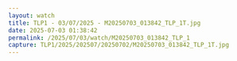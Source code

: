 ```yaml
---
layout: watch
title: TLP1 - 03/07/2025 - M20250703_013842_TLP_1T.jpg
date: 2025-07-03 01:38:42
permalink: /2025/07/03/watch/M20250703_013842_TLP_1
capture: TLP1/2025/202507/20250702/M20250703_013842_TLP_1T.jpg
---
```

